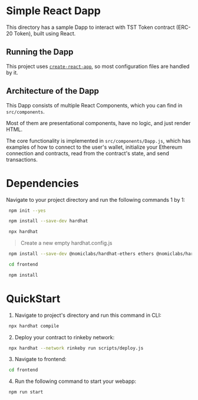 # Simple React Dapp

This directory has a sample Dapp to interact with TST Token contract (ERC-20 Token), built using
React.

## Running the Dapp

This project uses [`create-react-app`](https://create-react-app.dev/), so most
configuration files are handled by it.

## Architecture of the Dapp

This Dapp consists of multiple React Components, which you can find in
`src/components`.

Most of them are presentational components, have no logic, and just render HTML.

The core functionality is implemented in `src/components/Dapp.js`, which has
examples of how to connect to the user's wallet, initialize your Ethereum
connection and contracts, read from the contract's state, and send transactions.

# Dependencies
Navigate to your project directory and run the following commands 1 by 1:
```bash
 npm init --yes
```
```bash
 npm install --save-dev hardhat
```
```bash
 npx hardhat
```
>Create a new empty hardhat.config.js
```bash
 npm install --save-dev @nomiclabs/hardhat-ethers ethers @nomiclabs/hardhat-waffle ethereum-waffle chai
```
```bash
 cd frontend
```
```bash
 npm install
```


# QuickStart
1) Navigate to project's directory and run this command in CLI:
```bash
 npx hardhat compile
```
2) Deploy your contract to rinkeby network:
```bash
 npx hardhat --network rinkeby run scripts/deploy.js
```
3) Navigate to frontend:
```bash
 cd frontend
```
4) Run the following command to start your webapp:
```bash
 npm run start
```
